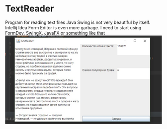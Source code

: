 # TextReader
Program for reading text files
Java Swing is not very beautiful by itself.
Intellij Idea Form Editor is even more garbage.
I need to start using FormDev, SwingX, JavaFX or something like that
![Screenshot](https://github.com/Warpenss/TextReader/blob/master/src/main/resources/textReader.jpg?raw=true)
